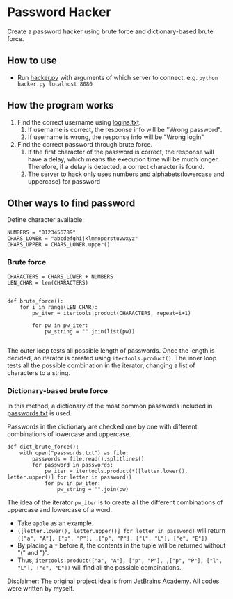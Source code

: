 # Password Hacker
Create a password hacker using brute force and dictionary-based brute force.

## How to use
- Run [hacker.py](https://github.com/qilinz/Password-Hacker/blob/main/hacker.py) with arguments of which server to connect. e.g. `python hacker.py localhost 8080`

## How the program works
1. Find the correct username using [logins.txt](https://github.com/qilinz/Password-Hacker/blob/main/logins.txt).
   1. If username is correct, the response info will be "Wrong password".
   2. If username is wrong, the response info will be "Wrong login"
2. Find the correct password through brute force. 
   1. If the first character of the password is correct, the response will have a delay, which means the execution time will be much longer. Therefore, if a delay is detected, a correct character is found.
   2. The server to hack only uses numbers and alphabets(lowercase and uppercase) for password
   
## Other ways to find password
Define character available:
```
NUMBERS = "0123456789"
CHARS_LOWER = "abcdefghijklmnopqrstuvwxyz"
CHARS_UPPER = CHARS_LOWER.upper()
```
### Brute force
``` 
CHARACTERS = CHARS_LOWER + NUMBERS
LEN_CHAR = len(CHARACTERS)


def brute_force():
    for i in range(LEN_CHAR):
        pw_iter = itertools.product(CHARACTERS, repeat=i+1)

        for pw in pw_iter:
            pw_string = "".join(list(pw))
            
```
The outer loop tests all possible length of passwords. Once the length is decided, an iterator is created using `itertools.product()`. The inner loop tests all the possible combination in the iterator, changing a list of characters to a string.
### Dictionary-based brute force
In this method, a dictionary of the most common passwords included in [passwords.txt](https://github.com/qilinz/Password-Hacker/blob/main/passwords.txt) is used.

Passwords in the dictionary are checked one by one with different combinations of lowercase and uppercase. 
```
def dict_brute_force():
    with open("passwords.txt") as file:
        passwords = file.read().splitlines()
        for password in passwords:
            pw_iter = itertools.product(*([letter.lower(), letter.upper()] for letter in password))
            for pw in pw_iter:
                pw_string = "".join(pw)

```
The idea of the iterator `pw_iter` is to create all the different combinations of uppercase and lowercase of a word.
- Take `apple` as an example. 
- `([letter.lower(), letter.upper()] for letter in password)` will return `(["a", "A"], ["p", "P"], ,["p", "P"], ["l", "L"], ["e", "E"])`
- By placing a `*` before it, the contents in the tuple will be returned without "(" and ")".
- Thus, `itertools.product(["a", "A"], ["p", "P"], ,["p", "P"], ["l", "L"], ["e", "E"])` will find all the possible combinations.

Disclaimer: The original project idea is from [JetBrains Academy](https://hyperskill.org/projects/80?track=2). All codes were written by myself.